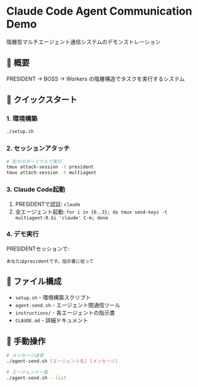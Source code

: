 # Claude Code Agent Communication Demo

階層型マルチエージェント通信システムのデモンストレーション

## 🎯 概要
PRESIDENT → BOSS → Workers の階層構造でタスクを実行するシステム

## 🚀 クイックスタート

### 1. 環境構築
```bash
./setup.sh
```

### 2. セッションアタッチ
```bash
# 別々のターミナルで実行
tmux attach-session -t president
tmux attach-session -t multiagent
```

### 3. Claude Code起動
1. PRESIDENTで認証: `claude`
2. 全エージェント起動: `for i in {0..3}; do tmux send-keys -t multiagent:0.$i 'claude' C-m; done`

### 4. デモ実行
PRESIDENTセッションで:
```
あなたはpresidentです。指示書に従って
```

## 📁 ファイル構成
- `setup.sh` - 環境構築スクリプト
- `agent-send.sh` - エージェント間通信ツール
- `instructions/` - 各エージェントの指示書
- `CLAUDE.md` - 詳細ドキュメント

## 🔧 手動操作
```bash
# メッセージ送信
./agent-send.sh [エージェント名] [メッセージ]

# エージェント一覧
./agent-send.sh --list
```